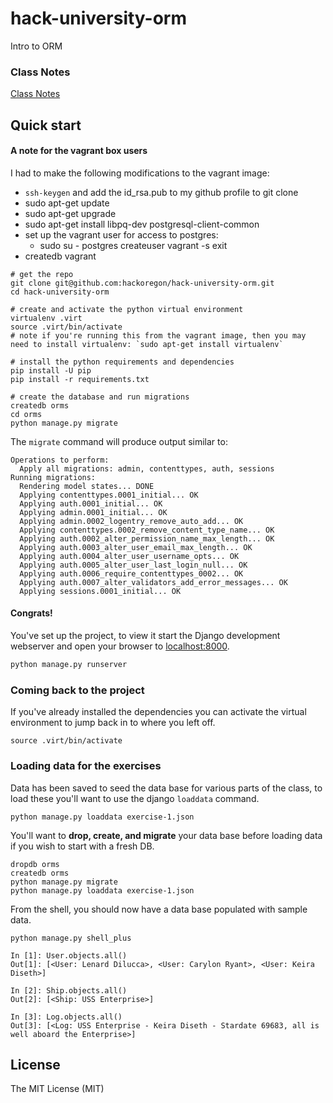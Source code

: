 # hack-university-orm
Intro to ORM

### Class Notes
[Class Notes](class_notes.md)

## Quick start

#### A note for the vagrant box users
I had to make the following modifications to the vagrant image:

 - `ssh-keygen` and add the id_rsa.pub to my github profile to git clone
 - sudo apt-get update
 - sudo apt-get upgrade
 - sudo apt-get install libpq-dev postgresql-client-common
 - set up the vagrant user for access to postgres:
    - sudo su - postgres
        createuser vagrant -s
        exit
 - createdb vagrant


```console
# get the repo
git clone git@github.com:hackoregon/hack-university-orm.git
cd hack-university-orm

# create and activate the python virtual environment 
virtualenv .virt
source .virt/bin/activate
# note if you're running this from the vagrant image, then you may need to install virtualenv: `sudo apt-get install virtualenv`

# install the python requirements and dependencies
pip install -U pip
pip install -r requirements.txt

# create the database and run migrations
createdb orms
cd orms
python manage.py migrate
```

The `migrate` command will produce output similar to:
```console
Operations to perform:
  Apply all migrations: admin, contenttypes, auth, sessions
Running migrations:
  Rendering model states... DONE
  Applying contenttypes.0001_initial... OK
  Applying auth.0001_initial... OK
  Applying admin.0001_initial... OK
  Applying admin.0002_logentry_remove_auto_add... OK
  Applying contenttypes.0002_remove_content_type_name... OK
  Applying auth.0002_alter_permission_name_max_length... OK
  Applying auth.0003_alter_user_email_max_length... OK
  Applying auth.0004_alter_user_username_opts... OK
  Applying auth.0005_alter_user_last_login_null... OK
  Applying auth.0006_require_contenttypes_0002... OK
  Applying auth.0007_alter_validators_add_error_messages... OK
  Applying sessions.0001_initial... OK
```

#### Congrats!
You've set up the project, to view it start the Django development webserver and open your browser to [localhost:8000](http://localhost:8000).

```bash
python manage.py runserver
```

### Coming back to the project
If you've already installed the dependencies you can activate the virtual environment to jump back in to where you left off.

```console
source .virt/bin/activate
```

### Loading data for the exercises
Data has been saved to seed the data base for various parts of the class, to load these you'll want to use the django `loaddata` command.

```console
python manage.py loaddata exercise-1.json
```

You'll want to **drop, create, and migrate** your data base before loading data if you wish to start with a fresh DB.

```console
dropdb orms
createdb orms
python manage.py migrate
python manage.py loaddata exercise-1.json
```

From the shell, you should now have a data base populated with sample data.

```console
python manage.py shell_plus

In [1]: User.objects.all()
Out[1]: [<User: Lenard Dilucca>, <User: Carylon Ryant>, <User: Keira Diseth>]

In [2]: Ship.objects.all()
Out[2]: [<Ship: USS Enterprise>]

In [3]: Log.objects.all()
Out[3]: [<Log: USS Enterprise - Keira Diseth - Stardate 69683, all is well aboard the Enterprise>]
```

## License
The MIT License (MIT)
